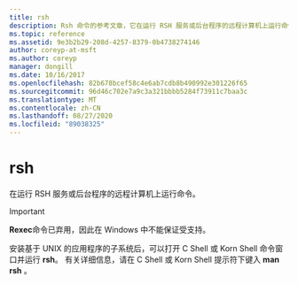 ```yaml
---
title: rsh
description: Rsh 命令的参考文章，它在运行 RSH 服务或后台程序的远程计算机上运行命令。 此命令已弃用，并且不保证在 Windows 中受支持。
ms.topic: reference
ms.assetid: 9e3b2b29-208d-4257-8379-0b4738274146
author: coreyp-at-msft
ms.author: coreyp
manager: dongill
ms.date: 10/16/2017
ms.openlocfilehash: 82b678bcef58c4e6ab7cdb8b490992e301226f65
ms.sourcegitcommit: 96d46c702e7a9c3a321bbbb5284f73911c7baa3c
ms.translationtype: MT
ms.contentlocale: zh-CN
ms.lasthandoff: 08/27/2020
ms.locfileid: "89038325"
---
```

# <a name="rsh"></a>rsh

在运行 RSH 服务或后台程序的远程计算机上运行命令。

> [!IMPORTANT]
> **Rexec**命令已弃用，因此在 Windows 中不能保证受支持。

安装基于 UNIX 的应用程序的子系统后，可以打开 C Shell 或 Korn Shell 命令窗口并运行 **rsh**。 有关详细信息，请在 C Shell 或 Korn Shell 提示符下键入 **man rsh** 。
